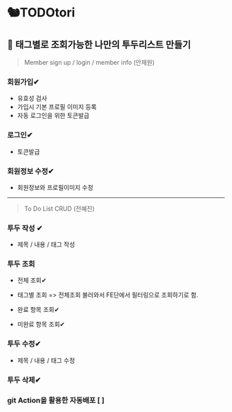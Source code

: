 # 🐿TODOtori

##  🚩 태그별로 조회가능한 나만의 투두리스트 만들기

> Member sign up / login / member info (안재원)


### 회원가입✔
- 유효성 검사
- 가입시 기본 프로필 이미지 등록
- 자동 로그인을 위한 토큰발급


### 로그인✔
- 토큰발급

### 회원정보 수정✔
- 회원정보와 프로필이미지 수정



<hr/>




>To Do List CRUD (전혜진)



### 투두 작성 ✔
 - 제목 / 내용 / 태그 작성



### 투두 조회

 - 전체 조회✔

 - 태그별 조회   => 전체조회 불러와서 FE단에서 필터링으로 조회하기로 함.
 
 - 완료 항목 조회✔

 - 미완료 항목 조회✔


### 투두 수정✔

 - 제목 / 내용 / 태그 수정


### 투두 삭제✔

### git Action을 활용한 자동배포 [ ]  
